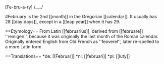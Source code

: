 [Fe-bru-a-ry] /___/

#February is the 2nd [[month]] in the Gregorian [[calendar]]. It usually has 28 [[day|days]], except in a [[leap year]] when it has 29.

==Etymology==
From Latin [[februarius]], derived from [[februare]] ''reinigen'', because it was originally the last month of the Roman calendar. Originally entered English from Old French as ''feoverel'', later re-spelled to a more Latin form.

==Translations==
*de: [[Februar]]
*nl: [[februari]]
*pl: [[luty]]